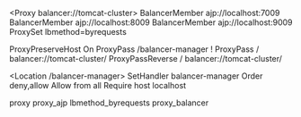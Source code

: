 <Proxy balancer://tomcat-cluster>
    BalancerMember ajp://localhost:7009
    BalancerMember ajp://localhost:8009
    BalancerMember ajp://localhost:9009
    ProxySet lbmethod=byrequests
</Proxy>

ProxyPreserveHost On
ProxyPass /balancer-manager !
ProxyPass / balancer://tomcat-cluster/
ProxyPassReverse / balancer://tomcat-cluster/

<Location /balancer-manager>
    SetHandler balancer-manager
    Order deny,allow
    Allow from all
    Require host localhost
</Location>


proxy
proxy_ajp
lbmethod_byrequests
proxy_balancer
